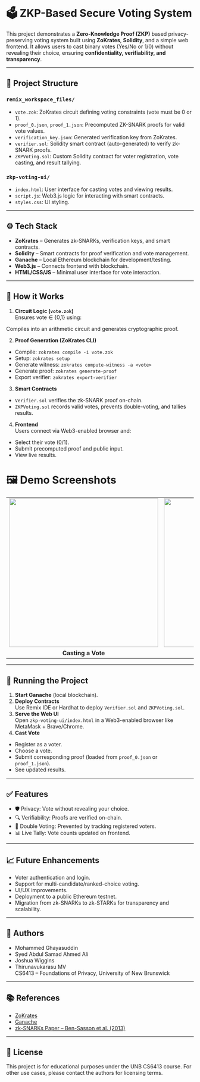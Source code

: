 # 🗳️ ZKP-Based Secure Voting System

This project demonstrates a **Zero-Knowledge Proof (ZKP)** based privacy-preserving voting system built using **ZoKrates**, **Solidity**, and a simple web frontend. It allows users to cast binary votes (Yes/No or 1/0) without revealing their choice, ensuring **confidentiality, verifiability, and transparency**.

---

## 📂 Project Structure

### `remix_workspace_files/`
- `vote.zok`: ZoKrates circuit defining voting constraints (vote must be 0 or 1).
- `proof_0.json`, `proof_1.json`: Precomputed ZK-SNARK proofs for valid vote values.
- `verification_key.json`: Generated verification key from ZoKrates.
- `verifier.sol`: Solidity smart contract (auto-generated) to verify zk-SNARK proofs.
- `ZKPVoting.sol`: Custom Solidity contract for voter registration, vote casting, and result tallying.

### `zkp-voting-ui/`
- `index.html`: User interface for casting votes and viewing results.
- `script.js`: Web3.js logic for interacting with smart contracts.
- `styles.css`: UI styling.

---

## ⚙️ Tech Stack

- **ZoKrates** – Generates zk-SNARKs, verification keys, and smart contracts.
- **Solidity** – Smart contracts for proof verification and vote management.
- **Ganache** – Local Ethereum blockchain for development/testing.
- **Web3.js** – Connects frontend with blockchain.
- **HTML/CSS/JS** – Minimal user interface for vote interaction.

---

## 🔐 How it Works

1. **Circuit Logic (`vote.zok`)**  
   Ensures vote ∈ {0,1} using:  

Compiles into an arithmetic circuit and generates cryptographic proof.

2. **Proof Generation (ZoKrates CLI)**  
- Compile: `zokrates compile -i vote.zok`
- Setup: `zokrates setup`
- Generate witness: `zokrates compute-witness -a <vote>`
- Generate proof: `zokrates generate-proof`
- Export verifier: `zokrates export-verifier`

3. **Smart Contracts**  
- `Verifier.sol` verifies the zk-SNARK proof on-chain.
- `ZKPVoting.sol` records valid votes, prevents double-voting, and tallies results.

4. **Frontend**  
Users connect via Web3-enabled browser and:
- Select their vote (0/1).
- Submit precomputed proof and public input.
- View live results.

# 🖼️ Demo Screenshots

<table>
  <tr>
    <td><img src="https://github.com/user-attachments/assets/0163fb40-60a2-4354-8c75-8a456f3966d7" width="400"/></td>
    <td><img src="https://github.com/user-attachments/assets/477b1ee6-de6a-449c-aedc-ecafba9e2db2" width="400"/></td>
  </tr>
  <tr>
    <td align="center"><b>Casting a Vote</b></td>
    <td align="center"><b>Double Voting Blocked</b></td>
  </tr>
</table>



---

## 🚀 Running the Project

1. **Start Ganache** (local blockchain).
2. **Deploy Contracts**  
Use Remix IDE or Hardhat to deploy `Verifier.sol` and `ZKPVoting.sol`.
3. **Serve the Web UI**  
Open `zkp-voting-ui/index.html` in a Web3-enabled browser like MetaMask + Brave/Chrome.
4. **Cast Vote**  
- Register as a voter.
- Choose a vote.
- Submit corresponding proof (loaded from `proof_0.json` or `proof_1.json`).
- See updated results.

---

## ✅ Features

- 🛡️ Privacy: Vote without revealing your choice.
- 🔍 Verifiability: Proofs are verified on-chain.
- 🚫 Double Voting: Prevented by tracking registered voters.
- 📊 Live Tally: Vote counts updated on frontend.

---

## 📈 Future Enhancements

- Voter authentication and login.
- Support for multi-candidate/ranked-choice voting.
- UI/UX improvements.
- Deployment to a public Ethereum testnet.
- Migration from zk-SNARKs to zk-STARKs for transparency and scalability.

---

## 🧠 Authors

- Mohammed Ghayasuddin  
- Syed Abdul Samad Ahmed Ali  
- Joshua Wiggins  
- Thirunavukarasu MV  
CS6413 – Foundations of Privacy, University of New Brunswick

---

## 📚 References

- [ZoKrates](https://zokrates.github.io/)
- [Ganache](https://trufflesuite.com/ganache/)
- [zk-SNARKs Paper – Ben-Sasson et al. (2013)](https://doi.org/10.1007/978-3-642-38348-9_12)

---

## 📄 License

This project is for educational purposes under the UNB CS6413 course. For other use cases, please contact the authors for licensing terms.

